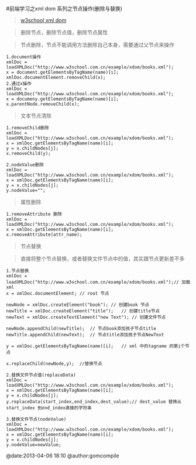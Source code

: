 #前端学习之xml dom 系列之节点操作(删除与替换)
>[w3school xml dom](http://www.w3school.com.cn/xmldom/index.asp) 

>删除节点，删除节点值，删除节点属性

>节点删除，节点不能调用方法删除自己本身，需要通过父节点来操作
    
    1.document操作
    xmlDoc = loadXMLDoc("http://www.w3school.com.cn/example/xdom/books.xml");
    x = document.getElementsByTagName(name)[i];
    xmlDoc.documentElement.removeChild(x);
    2.通过x操作
    xmlDoc = loadXMLDoc("http://www.w3school.com.cn/example/xdom/books.xml");
    x = documeny.getElementsByTagName(name)[i];
    x.parentNode.removeChild(x);

>文本节点清除
  
    1.removeChild删除
    xmlDoc = loadXMLDoc("http://www.w3school.com.cn/example/xdom/books.xml");
    x = xmlDoc.getElementsByTagName(name)[i];
    y = x.childNodes[j];
    x.removeChild(y);

    2.nodeValue删除
    xmlDoc = loadXMLDoc("http://www.w3school.com.cn/example/xdom/books.xml");
    x = xmlDoc.getElementsByTagName(name)[i];
    y = x.childNodes[j];
    y.nodeValue="";
    
>属性删除

    1.removeAttribute 删除
    xmlDoc = loadXMLDoc("http://www.w3school.com.cn/example/xdom/books.xml");
    x = xmlDoc.getElementsByTagName(name)[i];
    x.removeAttribute(attr_name);

>节点替换

>直接将整个节点替换，或者替换文件节点中的值，其实跟节点更新差不多

    1.节点替换
    xmlDoc = loadXMLDoc("http://www.w3school.com.cn/example/xdom/books.xml");// 加载xml
    x = xmlDoc.documentElement; // root 节点
    
    newNode = xmlDoc.createElement("book"); // 创建book 节点
    newTitle = xmlDoc.createElement("title");   // 创建title节点
    newText = xmlDoc.createTextElement("new Text"); // 创建文件节点
    
    newNode.appendChild(newTitle);  // 节点book添加孩子节点title
    newTitle.appendChild(newText);  // 节点title添加孩子节点NewText
    
    y = xmlDoc.getElementsByTagName(name)[i];   // xml 中的tagname 的第i个节点
    
    x.replaceChild(newNode,y);  //替换节点

    2.替换文件节点值(replaceData)
    xmlDoc = loadXMLDoc("http://www.w3school.com.cn/example/xdom/books.xml");
    x = xmlDoc.getElementsByTagName(name)[i];
    y = x.childNodes[j];
    y.replaceData(start_index,end_index,dest_value);// dest_value 替换从start_index 到end_index直接的字符串
    
    3.替换文件节点(nodeValue)
    xmlDoc = loadXMLDoc("http://www.w3school.com.cn/example/xdom/books.xml");
    x = xmlDoc.getElementsByTagName(name)[i];
    y = x.childNodes[j];
    y.nodeValue=newValue;
    

@date:2013-04-06 18:10 @author:gomcompile
    










